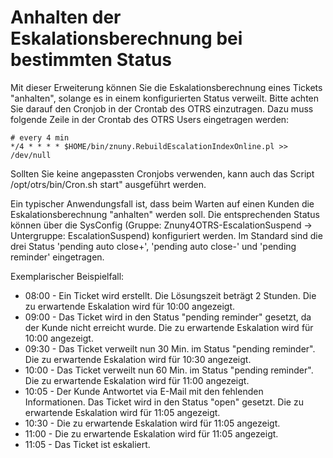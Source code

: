 # Anhalten der Eskalationsberechnung bei bestimmten Status

Mit dieser Erweiterung können Sie die Eskalationsberechnung eines Tickets "anhalten", solange es in einem konfigurierten Status verweilt.
Bitte achten Sie darauf den Cronjob in der Crontab des OTRS einzutragen.
Dazu muss folgende Zeile in der Crontab des OTRS Users eingetragen werden:

```
# every 4 min
*/4 * * * * $HOME/bin/znuny.RebuildEscalationIndexOnline.pl >> /dev/null
```

Sollten Sie keine angepassten Cronjobs verwenden, kann auch das Script /opt/otrs/bin/Cron.sh start" ausgeführt werden.

Ein typischer Anwendungsfall ist, dass beim Warten auf einen Kunden die Eskalationsberechnung "anhalten" werden soll. Die entsprechenden Status können über die SysConfig (Gruppe: Znuny4OTRS-EscalationSuspend -> Untergruppe: EscalationSuspend) konfiguriert werden. Im Standard sind die drei Status 'pending auto close+', 'pending auto close-' und 'pending reminder' eingetragen.

Exemplarischer Beispielfall:

  * 08:00 - Ein Ticket wird erstellt. Die Lösungszeit beträgt 2 Stunden. Die zu erwartende Eskalation wird für 10:00 angezeigt.
  * 09:00 - Das Ticket wird in den Status "pending reminder" gesetzt, da der Kunde nicht erreicht wurde. Die zu erwartende Eskalation wird für 10:00 angezeigt.
  * 09:30 - Das Ticket verweilt nun 30 Min. im Status "pending reminder". Die zu erwartende Eskalation wird für 10:30 angezeigt.
  * 10:00 - Das Ticket verweilt nun 60 Min. im Status "pending reminder". Die zu erwartende Eskalation wird für 11:00 angezeigt.
  * 10:05 - Der Kunde Antwortet via E-Mail mit den fehlenden Informationen. Das Ticket wird in den Status "open" gesetzt. Die zu erwartende Eskalation wird für 11:05 angezeigt.
  * 10:30 - Die zu erwartende Eskalation wird für 11:05 angezeigt.
  * 11:00 - Die zu erwartende Eskalation wird für 11:05 angezeigt.
  * 11:05 - Das Ticket ist eskaliert.
